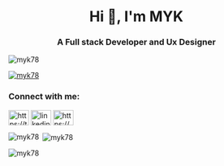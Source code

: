 <h1 align="center">Hi 👋, I'm MYK</h1>
<h3 align="center">A Full stack Developer and Ux Designer</h3>

<p align="left"> <img src="https://komarev.com/ghpvc/?username=myk78&label=Profile%20views&color=0e75b6&style=flat" alt="myk78" /> </p>

<p align="left"> <a href="https://github.com/ryo-ma/github-profile-trophy"><img src="https://github-profile-trophy.vercel.app/?username=myk78" alt="myk78" /></a> </p>


<h3 align="left">Connect with me:</h3>
<p align="left">
<a href="https://twitter.com/https://twitter.com/mykk78" target="blank"><img align="center" src="https://raw.githubusercontent.com/rahuldkjain/github-profile-readme-generator/master/src/images/icons/Social/twitter.svg" alt="https://twitter.com/mykk78" height="30" width="40" /></a>
<a href="https://linkedin.com/in/linkedin.com/in/myaseenkk/" target="blank"><img align="center" src="https://raw.githubusercontent.com/rahuldkjain/github-profile-readme-generator/master/src/images/icons/Social/linked-in-alt.svg" alt="linkedin.com/in/myaseenkk/" height="30" width="40" /></a>
<a href="https://instagram.com/https://www.instagram.com/nwb_sahab/" target="blank"><img align="center" src="https://raw.githubusercontent.com/rahuldkjain/github-profile-readme-generator/master/src/images/icons/Social/instagram.svg" alt="https://www.instagram.com/nwb_sahab/" height="30" width="40" /></a>
</p>

<p><img align="left" src="https://github-readme-stats.vercel.app/api/top-langs?username=myk78&show_icons=true&locale=en&layout=compact" alt="myk78" /></p>

<p>&nbsp;<img align="center" src="https://github-readme-stats.vercel.app/api?username=myk78&show_icons=true&locale=en" alt="myk78" /></p>

<p><img align="center" src="https://github-readme-streak-stats.herokuapp.com/?user=myk78&" alt="myk78" /></p>

